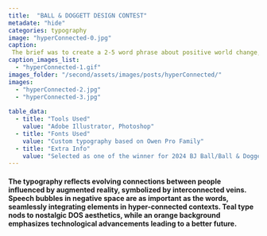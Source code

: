 ```yaml
---
title:  "BALL & DOGGETT DESIGN CONTEST"
metadate: "hide"
categories: typography
image: "hyperConnected-0.jpg"
caption: 
 The brief was to create a 2-5 word phrase about positive world change, for a design competition by Ball & Doggett paper company. The design needed to communicate this message through original typography.
caption_images_list: 
  - "hyperConnected-1.gif"
images_folder: "/second/assets/images/posts/hyperConnected/"
images: 
  - "hyperConnected-2.jpg"
  - "hyperConnected-3.jpg"
  
table_data:
  - title: "Tools Used"
    value: "Adobe Illustrator, Photoshop"
  - title: "Fonts Used"
    value: "Custom typography based on Owen Pro Family"
  - title: "Extra Info"
    value: "Selected as one of the winner for 2024 BJ Ball/Ball & Doggett GSM Student Design contest" 
---
```

#### The typography reflects evolving connections between people influenced by augmented reality, symbolized by interconnected veins. Speech bubbles in negative space are as important as the words, seamlessly integrating elements in hyper-connected contexts. Teal type nods to nostalgic DOS aesthetics, while an orange background emphasizes technological advancements leading to a better future.

<!--
<br>
↳ A flexible visual identity adapts to different aspect ratios while maintaining a consistentcy.
<br>
↳ Pistachio color is used appropriately throughout the graphics as an accent.
<br>
↳ A coaster was created using an abstract cow shape variation, incorporating traditional Italian pattern elements.
<br>
↳ For the campaign, G’ stands for Good, which connects with Australian culture: “G’day,” “G’People,” and “Great Gelato.”
<br>
↳ Merchandise was also created with the venue's heritage in mind, featuring the tagline.
-->
